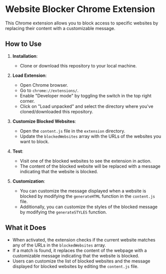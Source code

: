 # Website Blocker Chrome Extension

This Chrome extension allows you to block access to specific websites by replacing their content with a customizable message.

## How to Use

1. **Installation**:
   - Clone or download this repository to your local machine.

2. **Load Extension**:
   - Open Chrome browser.
   - Go to `chrome://extensions/`.
   - Enable "Developer mode" by toggling the switch in the top right corner.
   - Click on "Load unpacked" and select the directory where you've cloned/downloaded this repository.

3. **Customize Blocked Websites**:
   - Open the `content.js` file in the `extension` directory.
   - Update the `blockedWebsites` array with the URLs of the websites you want to block.

4. **Test**:
   - Visit one of the blocked websites to see the extension in action.
   - The content of the blocked website will be replaced with a message indicating that the website is blocked.

5. **Customization**:
   - You can customize the message displayed when a website is blocked by modifying the `generateHTML` function in the `content.js` file.
   - Additionally, you can customize the styles of the blocked message by modifying the `generateSTYLES` function.

## What it Does

- When activated, the extension checks if the current website matches any of the URLs in the `blockedWebsites` array.
- If a match is found, it replaces the content of the webpage with a customizable message indicating that the website is blocked.
- Users can customize the list of blocked websites and the message displayed for blocked websites by editing the `content.js` file.


